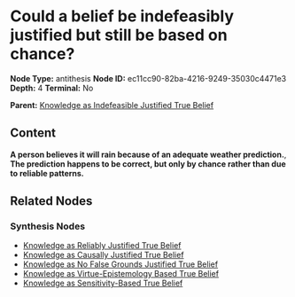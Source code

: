 # Could a belief be indefeasibly justified but still be based on chance?

**Node Type:** antithesis
**Node ID:** ec11cc90-82ba-4216-9249-35030c4471e3
**Depth:** 4
**Terminal:** No

**Parent:** [Knowledge as Indefeasible Justified True Belief](knowledge-as-indefeasible-justified-true-belief-synthesis-af68fa1d-32c5-4d2e-813e-1ef350bfe5d7.md)

## Content

**A person believes it will rain because of an adequate weather prediction.**, **The prediction happens to be correct, but only by chance rather than due to reliable patterns.**

## Related Nodes

### Synthesis Nodes

- [Knowledge as Reliably Justified True Belief](knowledge-as-reliably-justified-true-belief-synthesis-58d81e26-9cca-4874-b1fd-b2e337814b47.md)
- [Knowledge as Causally Justified True Belief](knowledge-as-causally-justified-true-belief-synthesis-1146ebce-911a-4983-88b9-1a735f99a2c5.md)
- [Knowledge as No False Grounds Justified True Belief](knowledge-as-no-false-grounds-justified-true-belief-synthesis-3a393974-592b-42b6-972f-0db527d2dc7b.md)
- [Knowledge as Virtue-Epistemology Based True Belief](knowledge-as-virtue-epistemology-based-true-belief-synthesis-20c751a6-4356-43e7-90b5-ef82e9f95825.md)
- [Knowledge as Sensitivity-Based True Belief](knowledge-as-sensitivity-based-true-belief-synthesis-78a7c6fe-a8cc-4ec1-81dd-13c93f89698a.md)
